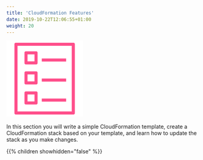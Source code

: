 ```yaml
---
title: 'CloudFormation Features'
date: 2019-10-22T12:06:55+01:00
weight: 20
---
```


![](template-1.png)

In this section you will write a simple CloudFormation template, create a CloudFormation stack based on your template, and learn how to update the stack as you make changes.

{{% children showhidden="false" %}}
